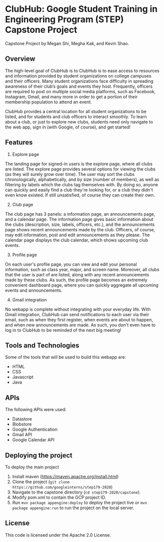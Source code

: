 # ClubHub: Google Student Training in Engineering Program (STEP) Capstone Project
Capstone Project by Megan Shi, Megha Kak, and Kevin Shao.

## Overview
The high-level goal of ClubHub is to  ClubHub is to ease access to resources and information provided 
by student organizations on college campuses and their officers. Many student organizations face 
difficulty in spreading awareness of their club’s goals and events they host. Frequently, officers 
are required to post on multiple social media platforms, such as Facebook, Instagram, Gmail, 
and many more in order to get a portion of their membership population to attend an event. 

ClubHub provides a central location for all student organizations to be listed, and for students and club
officers to interact smoothly. To learn about a club, or just to explore new clubs, students need only navigate 
to the web app, sign in (with Google, of course), and get started!

## Features
1. Explore page

The landing page for signed-in users is the explore page, where all clubs are listed. The explore page 
provides several options for viewing the clubs (as they will surely grow over time). The user may sort 
the clubs chronologically, alphabetically, and by size (number of members), as well as filtering by labels 
which the clubs tag themselves with. By doing so, anyone can quickly and easily find a club they're looking for, 
or a club they didn't even know existed. If still unsatisfied, of course they can create their own. 

2. Club page

The club page has 3 panels: a information page, an announcements page, and a calendar page. The information page 
gives basic information about the clubs (description, size, labels, officers, etc.), and the announcements page shows 
recent announcements made by the club. Officers, of course, may edit information, post and edit announcements as they please. 
The calendar page displays the club calendar, which shows upcoming club events. 

3. Profile page

On each user's profile page, you can view and edit your personal information, such as class year, major, 
and screen name. Moreover, all clubs that the user is part of are listed, along with any recent announcements 
made by these clubs. As such, the profile page becomes an extremely convenient dashboard page, where you can quickly 
aggregate all upcoming events and announcements. 

4. Gmail integration

No webapp is complete without integrating with your everyday life. With Gmail integration, ClubHub can send notifications 
to each user via their email, such as when they first register, when events are about to happen, and when new announcements 
are made. As such, you don't even have to log in to ClubHub to be reminded of the next big meeting!


## Tools and Technologies
Some of the tools that will be used to build this webapp are:
* HTML
* CSS
* Javascript
* Java

## APIs
The following APIs were used: 
* Datastore
* Blobstore
* Google Authentication
* Gmail API
* Google Calendar API

## Deploying the project

To deploy the main project
1. Install maven (https://maven.apache.org/install.html)
2. Clone the project (`git clone https://github.com/googleinterns/step179-2020`)
3. Navigate to the capstone directory (`cd step179-2020/capstone`).
4. Modify pom.xml to contain the GCP project ID.
5. Run `mvn package appengine:deploy` to deploy the project live or 
`mvn package appengine:run` to run the project on the local server.

## License
This code is licensed under the Apache 2.0 License.